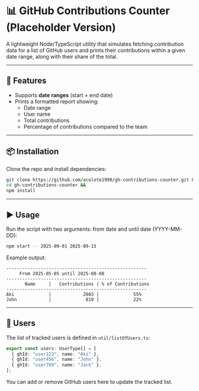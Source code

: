 # 📊 GitHub Contributions Counter (Placeholder Version)

A lightweight Node/TypeScript utility that simulates fetching contribution data for a list of GitHub users and prints their contributions within a given date range, along with their share of the total.

---

## 🚀 Features

- Supports **date ranges** (start + end date)
- Prints a formatted report showing:
  - Date range
  - User name
  - Total contributions
  - Percentage of contributions compared to the team

---

## 📦 Installation

Clone the repo and install dependencies:

```bash
git clone https://github.com/acolote1998/gh-contributions-counter.git &&
cd gh-contributions-counter &&
npm install
```

---

## ▶️ Usage

Run the script with two arguments: from date and until date (YYYY-MM-DD):

```bash
npm start -- 2025-09-01 2025-09-15
```

Example output:

```
-----------------------------------------------------
     From 2025-05-05 until 2025-08-08
-----------------------------------------------------
       Name     |   Contributions | % of Contributions
-----------------------------------------------------
Aki             |            2083 |             55%
John            |             819 |             22%
```

---

## 👥 Users

The list of tracked users is defined in `util/listOfUsers.ts`:

```ts
export const users: UserType[] = [
  { ghId: "user123", name: "Aki" },
  { ghId: "user456", name: "John" },
  { ghId: "user789", name: "Jack" },
];
```

You can add or remove GitHub users here to update the tracked list.
